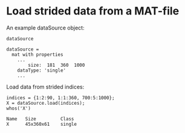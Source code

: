 # Load strided data from a MAT-file

An example dataSource object:

```in
dataSource
```

```out
dataSource =
  mat with properties
    ...
        size:  181  360  1000
    dataType: 'single'
    ...
```

Load data from strided indices:

```in
indices = {1:2:90, 1:1:360, 700:5:1000};
X = dataSource.load(indices);
whos('X')
```

```out
Name   Size         Class
X      45x360x61    single 
``` 